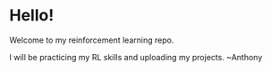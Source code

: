 # Hello!
Welcome to my reinforcement learning repo. 

I will be practicing my RL skills and uploading my projects. ~Anthony